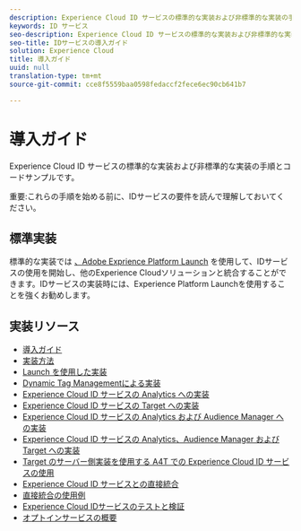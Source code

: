 ```yaml
---
description: Experience Cloud ID サービスの標準的な実装および非標準的な実装の手順とコードサンプルです。
keywords: ID サービス
seo-description: Experience Cloud ID サービスの標準的な実装および非標準的な実装の手順とコードサンプルです。
seo-title: IDサービスの導入ガイド
solution: Experience Cloud
title: 導入ガイド
uuid: null
translation-type: tm+mt
source-git-commit: cce8f5559baa0598fedaccf2fece6ec90cb641b7

---
```



# 導入ガイド

Experience Cloud ID サービスの標準的な実装および非標準的な実装の手順とコードサンプルです。

重要:これらの手順を始める前に、IDサービスの要件を読んで理解しておいてください。

## 標準実装

標準的な実装では [、Adobe Exprience Platform Launch](https://docs.adobelaunch.com/) を使用して、IDサービスの使用を開始し、他のExperience Cloudソリューションと統合することができます。IDサービスの実装時には、Experience Platform Launchを使用することを強くお勧めします。

## 実装リソース

* [導入ガイド](mcvid-implementation-guides.md)
* [実装方法](mcvid-implementation-methods.md)
* [Launch を使用した実装](ecid-implement-with-launch.md)
* [Dynamic Tag Managementによる実装](mcvid-standard.md)
* [Experience Cloud ID サービスの Analytics への実装](mcvid-setup-analytics.md)
* [Experience Cloud ID サービスの Target への実装](mcvid-setup-target.md)
* [Experience Cloud ID サービスの Analytics および Audience Manager への実装](mcvid-setup-aam-analytics.md)
* [Experience Cloud ID サービスの Analytics、Audience Manager および Target への実装](mcvid-setup-aam-analytics-target.md)
* [Target のサーバー側実装を使用する A4T での Experience Cloud ID サービスの使用](ecid-a4t-target.md)
* [Experience Cloud ID サービスとの直接統合](mcvid-direct-integration.md)
* [直接統合の使用例](ecid-direct-integration-examples.md)
* [Experience Cloud IDサービスのテストと検証](mcvid-test-verify.md)
* [オプトインサービスの概要](opt-in-service/mcvid-optin-overview.md)
